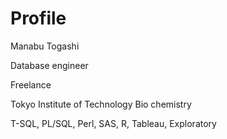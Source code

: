 # Profile
Manabu Togashi

Database engineer

Freelance

Tokyo Institute of Technology Bio chemistry

T-SQL, PL/SQL, Perl, SAS, R, Tableau, Exploratory
